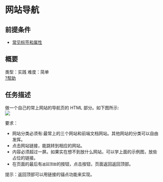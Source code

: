 # 网站导航
## 前提条件  
* [常见标签和属性](http://www.jianshu.com/p/e1517a713556)

## 概要
类型：实践
难度：简单  
[?帮助](http://www.jianshu.com/p/2053ab47a70d)

## 任务描述
做一个自己的常上网站的导航页的 HTML 部分。如下图所示:  
![](http://upload-images.jianshu.io/upload_images/7219342-5ad80c5a30221ac3.png?imageMogr2/auto-orient/strip%7CimageView2/2/w/1240)

要求：
* 网站分类必须有:最常上的三个网站和前端文档网站。其他网站的分类可以自由发挥。
* 点击网站链接，能跳转到相应的网站。
* 内容必须超过一屏。如果实在想不到放什么网站，可以学上面的示例图，放些占位的链接。
* 在页面的最后有`返回顶部`的按钮，点击按钮，页面返回返回顶部。

提示：返回顶部可以用链接的锚点功能来实现。